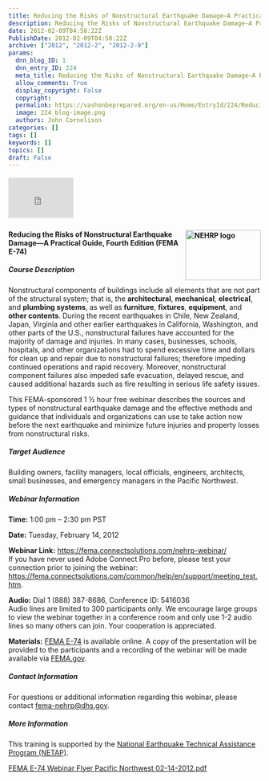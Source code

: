 ```yaml
---
title: Reducing the Risks of Nonstructural Earthquake Damage—A Practical Guide, Fourth Edition (FEMA E-74)
description: Reducing the Risks of Nonstructural Earthquake Damage—A Practical Guide, Fourth Edition (FEMA E-74)
date: 2012-02-09T04:58:22Z
PublishDate: 2012-02-09T04:58:22Z
archive: ["2012", "2012-2", "2012-2-9"]
params:
  dnn_blog_ID: 1
  dnn_entry_ID: 224
  meta_title: Reducing the Risks of Nonstructural Earthquake Damage—A Practical Guide, Fourth Edition (FEMA E-74)
  allow_comments: True
  display_copyright: False
  copyright:
  permalink: https://vashonbeprepared.org/en-us/Home/EntryId/224/Reducing-the-Risks-of-Nonstructural-Earthquake-Damage-mdash-A-Practical-Guide-Fourth-Edition-FEMA-E-74
  image: 224_blog-image.png
  authors: John Cornelison
categories: []
tags: []
keywords: []
topics: []
draft: False
---
```


<div class="wlWriterHeaderFooter" style="float:none; margin:0px; padding:4px 0px 4px 0px;"><iframe src="http://www.facebook.com/widgets/like.php?href=http://vashoneoc.org/Blogs/VashonPreparedness/tabid/164/EntryId/224/Reducing-the-Risks-of-Nonstructural-Earthquake-Damage-mdash-A-Practical-Guide-Fourth-Edition-FEMA-E-74.aspx" scrolling="no" frameborder="0" style="border:none; width:130px; height:80px"></iframe></div><h4><img style="margin: 0px 0px 5px 5px; display: inline; float: right" alt="NEHRP logo" align="right" src="http://www.fema.gov/graphics/hazard/earthquake/nehrp_logo.jpg" width="150" height="100" />Reducing the Risks of Nonstructural Earthquake Damage—A Practical Guide, Fourth Edition (FEMA E-74)</h4>  <h5>Course Description</h5>  <p>Nonstructural components of buildings include all elements that are not part of the structural system; that is, the <strong>architectural</strong>, <strong>mechanical</strong>, <strong>electrical</strong>, and <strong>plumbing systems</strong>, as well as <strong>furniture</strong>, <strong>fixtures</strong>, <strong>equipment</strong>, and <strong>other contents</strong>. During the recent earthquakes in Chile, New Zealand, Japan, Virginia and other earlier earthquakes in California, Washington, and other parts of the U.S., nonstructural failures have accounted for the majority of damage and injuries. In many cases, businesses, schools, hospitals, and other organizations had to spend excessive time and dollars for clean up and repair due to nonstructural failures; therefore impeding continued operations and rapid recovery. Moreover, nonstructural component failures also impeded safe evacuation, delayed rescue, and caused additional hazards such as fire resulting in serious life safety issues.</p>  <p>This FEMA-sponsored 1 ½ hour free webinar describes the sources and types of nonstructural earthquake damage and the effective methods and guidance that individuals and organizations can use to take action now before the next earthquake and minimize future injuries and property losses from nonstructural risks.</p>  <h5>Target Audience</h5>  <p>Building owners, facility managers, local officials, engineers, architects, small businesses, and emergency managers in the Pacific Northwest.</p>  <h5>Webinar Information</h5>  <p><strong>Time:</strong> 1:00 pm – 2:30 pm PST</p>  <p><strong>Date:</strong> Tuesday, February 14, 2012</p>  <p><strong>Webinar Link:</strong> <a href="https://fema.connectsolutions.com/nehrp-webinar/">https://fema.connectsolutions.com/nehrp-webinar/</a>    <br />If you have never used Adobe Connect Pro before, please test your connection prior to joining the webinar: <a href="https://fema.connectsolutions.com/common/help/en/support/meeting_test.htm">https://fema.connectsolutions.com/common/help/en/support/meeting_test.htm</a>.</p>  <p><strong>Audio:</strong> Dial 1 (888) 387-8686, Conference ID: 5416036    <br />Audio lines are limited to 300 participants only. We encourage large groups to view the webinar together in a conference room and only use 1-2 audio lines so many others can join. Your cooperation is appreciated.</p>  <p><strong>Materials:</strong> <a href="http://www.fema.gov/plan/prevent/earthquake/fema74/index.shtm">FEMA E-74</a> is available online. A copy of the presentation will be provided to the participants and a recording of the webinar will be made available via <a href="http://www.fema.gov/">FEMA.gov</a>.</p>  <h5>Contact Information</h5>  <p>For questions or additional information regarding this webinar, please contact <a href="mailto:fema-nehrp@dhs.gov?subject=E-74%20Webinar">fema-nehrp@dhs.gov</a>.</p>  <h5>More Information</h5>  <p>This training is supported by the <a href="http://www.fema.gov/plan/prevent/earthquake/training_netap.shtm">National Earthquake Technical Assistance Program (NETAP)</a>.</p>  <p><a href="http://content.govdelivery.com/attachments/USDHSFEMA/2012/02/06/file_attachments/93560/FEMA%2BE-74%2BWebinar%2BFlyer%2BPacific%2BNorthwest%2B02-14-2012.pdf">FEMA E-74 Webinar Flyer Pacific Northwest 02-14-2012.pdf</a></p>
